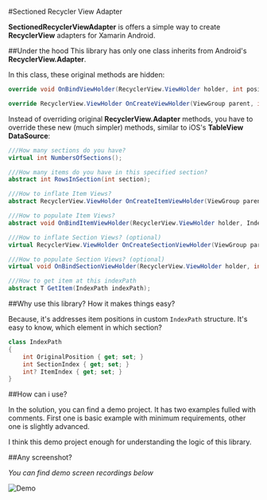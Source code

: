 #Sectioned Recycler View Adapter

**SectionedRecyclerViewAdapter** is offers a simple way to create **RecyclerView** adapters for Xamarin Android.

##Under the hood
This library has only one class inherits from Android's **RecyclerView.Adapter**.

In this class, these original methods are hidden:
```C#
override void OnBindViewHolder(RecyclerView.ViewHolder holder, int position)

override RecyclerView.ViewHolder OnCreateViewHolder(ViewGroup parent, int viewType)
```

Instead of overriding original **RecyclerView.Adapter** methods, you have to override these new (much simpler) methods, similar to iOS's **TableView DataSource**:

```C#
///How many sections do you have?
virtual int NumbersOfSections();

///How many items do you have in this specified section?
abstract int RowsInSection(int section);

///How to inflate Item Views?
abstract RecyclerView.ViewHolder OnCreateItemViewHolder(ViewGroup parent);

///How to populate Item Views?
abstract void OnBindItemViewHolder(RecyclerView.ViewHolder holder, IndexPath indexPath);

///How to inflate Section Views? (optional)
virtual RecyclerView.ViewHolder OnCreateSectionViewHolder(ViewGroup parent);

///How to populate Section Views? (optional)
virtual void OnBindSectionViewHolder(RecyclerView.ViewHolder holder, int section);

///How to get item at this indexPath
abstract T GetItem(IndexPath indexPath);
```

##Why use this library? How it makes things easy?

Because, it's addresses item positions in custom `IndexPath` structure. It's easy to know, which element in which section?
```C#
class IndexPath
{
    int OriginalPosition { get; set; }
    int SectionIndex { get; set; }
    int? ItemIndex { get; set; }
}
```

##How can i use?

In the solution, you can find a demo project. It has two examples fulled with comments.
First one is basic example with minimum requirements, other one is slightly advanced.

I think this demo project enough for understanding the logic of this library.


##Any screenshot?

*You can find demo screen recordings below*

![Demo](help/demo.gif)